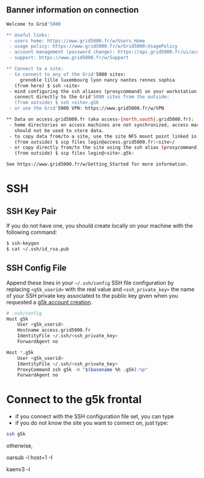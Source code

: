 
## Banner information on connection

```bash
Welcome to Grid'5000

** Useful links:
 - users home: https://www.grid5000.fr/w/Users_Home
 - usage policy: https://www.grid5000.fr/w/Grid5000:UsagePolicy
 - account management (password change): https://api.grid5000.fr/ui/account
 - support: https://www.grid5000.fr/w/Support

** Connect to a site:
 - to connect to any of the Grid'5000 sites:
     grenoble lille luxembourg lyon nancy nantes rennes sophia
   (from here) $ ssh <site>
 - mind configuring the ssh aliases (proxycommand) on your workstation to
   connect directly to the Grid'5000 sites from the outside:
   (from outside) $ ssh <site>.g5k
 - or use the Grid'5000 VPN: https://www.grid5000.fr/w/VPN

** Data on access.grid5000.fr (aka access-{north,south}.grid5000.fr):
 - home directories on access machines are not synchronized, access machines
   should not be used to store data.
 - to copy data from/to a site, use the site NFS mount point linked in the home:
   (from outside) $ scp files login@access.grid5000.fr:<site>/
 - or copy directly from/to the site using the ssh alias (proxycommand):
   (from outside) $ scp files login@<site>.g5k:

See https://www.grid5000.fr/w/Getting_Started for more information.
```

# SSH

## SSH Key Pair

If you do not have one, you should create locally on your machine with the following command:
```bash
$ ssh-keygen
$ cat ~/.ssh/id_rsa.pub
```

## SSH Config File
Append these lines in your `~/.ssh/config` SSH file configuration by replacing `<g5k_userid>` with the real value and `<ssh_private_key>` the name of your SSH private key associated to the public key given when you requested a [g5k account creation](https://www.grid5000.fr/w/Grid5000:Get_an_account).
```bash
# .ssh/config
Host g5k
    User <g5k_userid>
    Hostname access.grid5000.fr
    IdentityFile ~/.ssh/<ssh_private_key>
    ForwardAgent no

Host *.g5k
    User <g5k_userid>
    IdentityFile ~/.ssh/<ssh_private_key>
    ProxyCommand ssh g5k -W "$(basename %h .g5k):%p"
    ForwardAgent no
```

# Connect to the g5k frontal

- if you connect with the SSH configuration file set, you can type
- if you do not know the site you want to connect on, just type:
```bash
ssh g5k
```

otherwise, 

oarsub -l host=1 -I

kaenv3 -l

